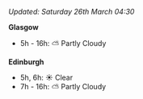 *Updated: Saturday 26th March 04:30*

**Glasgow**

* 5h - 16h: :partly_sunny: Partly Cloudy

**Edinburgh**

* 5h, 6h: :sunny: Clear
* 7h - 16h: :partly_sunny: Partly Cloudy
